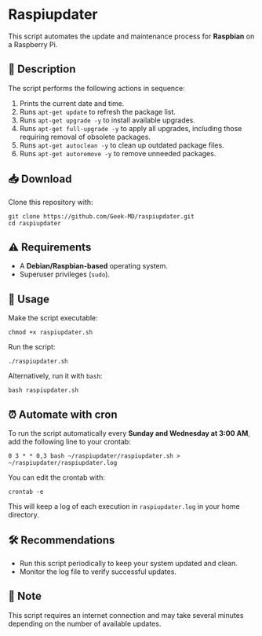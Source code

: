 # Raspiupdater

This script automates the update and maintenance process for **Raspbian** on a
Raspberry Pi.

## 📄 Description

The script performs the following actions in sequence:

1. Prints the current date and time.  
2. Runs `apt-get update` to refresh the package list.  
3. Runs `apt-get upgrade -y` to install available upgrades.  
4. Runs `apt-get full-upgrade -y` to apply all upgrades, including those
   requiring removal of obsolete packages.  
5. Runs `apt-get autoclean -y` to clean up outdated package files.  
6. Runs `apt-get autoremove -y` to remove unneeded packages.  

## 📥 Download

Clone this repository with:

    git clone https://github.com/Geek-MD/raspiupdater.git
    cd raspiupdater

## ⚠️ Requirements

- A **Debian/Raspbian-based** operating system.  
- Superuser privileges (`sudo`).  

## 🚀 Usage

Make the script executable:

    chmod +x raspiupdater.sh

Run the script:

    ./raspiupdater.sh

Alternatively, run it with `bash`:

    bash raspiupdater.sh

## ⏰ Automate with cron

To run the script automatically every **Sunday and Wednesday at 3:00 AM**, add
the following line to your crontab:

    0 3 * * 0,3 bash ~/raspiupdater/raspiupdater.sh > ~/raspiupdater/raspiupdater.log

You can edit the crontab with:

    crontab -e

This will keep a log of each execution in `raspiupdater.log` in your home
directory.

## 🛠 Recommendations

- Run this script periodically to keep your system updated and clean.  
- Monitor the log file to verify successful updates.

## 📌 Note

This script requires an internet connection and may take several minutes
depending on the number of available updates.
